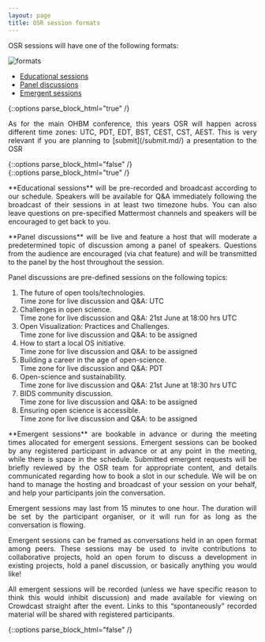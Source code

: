 ```yaml
---
layout: page
title: OSR session formats
---
```


OSR sessions will have one of the following formats:

<img align="center" src="../img/osr_themes_eao_geg.svg" alt="formats">

- [Educational sessions](#educational)
- [Panel discussions](#panel)
- [Emergent sessions](#emergent)

{::options parse_block_html="true" /}
<p align="justify">
As for the main OHBM conference, this years OSR will happen across different time zones: UTC, PDT, EDT, BST, CEST, CST, AEST. This is very relevant if you are planning to [submit](/submit.md/) a presentation to the OSR
</p>
{::options parse_block_html="false" /}
<div id='educational'></div>
{::options parse_block_html="true" /}
<p align="justify">**Educational sessions** will be pre-recorded and broadcast according to our schedule. Speakers will be available for Q&A immediately following the broadcast of their sessions in at least two timezone hubs. You can also leave questions on pre-specified Mattermost channels and speakers will be encouraged to get back to you.
</p>
<div id='panel'></div>
<p align="justify">**Panel discussions** will be live and feature a host that will moderate a predetermined topic of discussion among a panel of speakers. Questions from the audience are encouraged (via chat feature) and will be transmitted to the panel by the host throughout the session.</p>
<p align="justify">Panel discussions are pre-defined sessions on the following topics: </p>

1.  The future of open tools/technologies.  
      Time zone for live discussion and Q&A: UTC
2.  Challenges in open science.  
      Time zone for live discussion and Q&A: 21st June at 18:00 hrs UTC
3.  Open Visualization: Practices and Challenges.  
      Time zone for live discussion and Q&A: to be assigned
4.  How to start a local OS initiative.  
      Time zone for live discussion and Q&A: to be assigned
5.  Building a career in the age of open-science.  
      Time zone for live discussion and Q&A: PDT
6.  Open-science and sustainability.  
      Time zone for live discussion and Q&A: 21st June at 18:30 hrs UTC
7.  BIDS community discussion.  
      Time zone for live discussion and Q&A: to be assigned
8.  Ensuring open science is accessible.  
      Time zone for live discussion and Q&A: to be assigned

<div id='emergent'></div>
<p align="justify">**Emergent sessions** are bookable in advance or during the meeting times allocated for emergent sessions. Emergent sessions can be booked by any registered participant in advance or at any point in the meeting, while there is space in the schedule. Submitted emergent requests will be briefly reviewed by the OSR team for appropriate content, and details communicated regarding how to book a slot in our schedule. We will be on hand to manage the hosting and broadcast of your session on your behalf, and help your participants join the conversation.</p>
<p align="justify">Emergent sessions may last from 15 minutes to one hour. The duration will be set by the participant organiser, or it will run for as long as the conversation is flowing.</p>
<p align="justify">Emergent sessions can be framed as conversations held in an open format among peers. These sessions may be used to invite contributions to collaborative projects, hold an open forum to discuss a development in existing projects, hold a panel discussion, or basically anything you would like!</p>
<p align="justify">All emergent sessions will be recorded (unless we have specific reason to think this would inhibit discussion) and made available for viewing on Crowdcast straight after the event. Links to this “spontaneously” recorded material will be shared with registered participants.
</p>
{::options parse_block_html="false" /}
